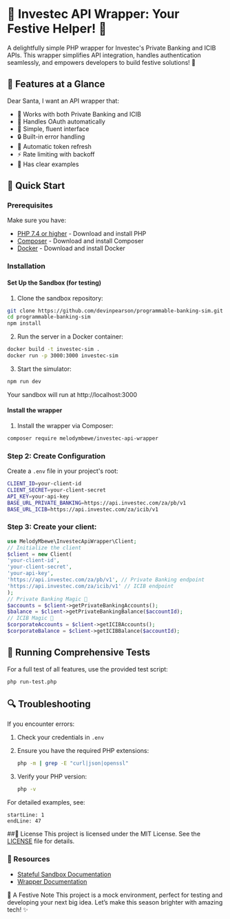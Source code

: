 # 🎄 Investec API Wrapper: Your Festive Helper! 🎁

A delightfully simple PHP wrapper for Investec's Private Banking and ICIB APIs. This wrapper simplifies API integration, handles authentication seamlessly, and empowers developers to build festive solutions! 🎅

## 🎁 Features at a Glance

Dear Santa, I want an API wrapper that:
- 🎁 Works with both Private Banking and ICIB
- 🎅 Handles OAuth automatically
- 🦌 Simple, fluent interface
- 🔒 Built-in error handling
- 🔄 Automatic token refresh
- ⚡ Rate limiting with backoff
- 🎨 Has clear examples

## 🎄 Quick Start

### Prerequisites
Make sure you have:
- [PHP 7.4 or higher](https://www.php.net/downloads.php) - Download and install PHP
- [Composer](https://getcomposer.org/download/) - Download and install Composer
- [Docker](https://www.docker.com/products/docker-desktop/) - Download and install Docker


### Installation

#### Set Up the Sandbox (for testing)

1. Clone the sandbox repository:
```bash
git clone https://github.com/devinpearson/programmable-banking-sim.git
cd programmable-banking-sim
npm install
```

2. Run the server in a Docker container:
```bash
docker build -t investec-sim .
docker run -p 3000:3000 investec-sim
```

3. Start the simulator:
```bash
npm run dev
```
Your sandbox will run at http://localhost:3000


#### Install the wrapper

1. Install the wrapper via Composer:
```bash
composer require melodymbewe/investec-api-wrapper
```

### Step 2: Create Configuration
Create a `.env` file in your project's root:
```bash
CLIENT_ID=your-client-id
CLIENT_SECRET=your-client-secret
API_KEY=your-api-key
BASE_URL_PRIVATE_BANKING=https://api.investec.com/za/pb/v1
BASE_URL_ICIB=https://api.investec.com/za/icib/v1
```

### Step 3: Create your client:
```php
use MelodyMbewe\InvestecApiWrapper\Client;
// Initialize the client
$client = new Client(
'your-client-id',
'your-client-secret',
'your-api-key',
'https://api.investec.com/za/pb/v1', // Private Banking endpoint
'https://api.investec.com/za/icib/v1' // ICIB endpoint
);
// Private Banking Magic 🎁
$accounts = $client->getPrivateBankingAccounts();
$balance = $client->getPrivateBankingBalance($accountId);
// ICIB Magic 🎅
$corporateAccounts = $client->getICIBAccounts();
$corporateBalance = $client->getICIBBalance($accountId);
```

## 🧪 Running Comprehensive Tests

For a full test of all features, use the provided test script:
```bash
php run-test.php
```

## 🔍 Troubleshooting

If you encounter errors:
1. Check your credentials in `.env`
2. Ensure you have the required PHP extensions:
   ```bash
   php -m | grep -E "curl|json|openssl"
   ```
3. Verify your PHP version:

   ```bash
   php -v
   ```

For detailed examples, see:

```php:investec-api-wrapper/examples/example.php
startLine: 1
endLine: 47
```
##📝 License
This project is licensed under the MIT License. See the [LICENSE](LICENSE) file for details.

### 🚀 Resources
- [Stateful Sandbox Documentation](https://developer.investec.com/za/api-products/stateful-sandbox)
- [Wrapper Documentation](https://github.com/melodyMbewe/investec-api-wrapper/wiki)

🎄 A Festive Note
This project is a mock environment, perfect for testing and developing your next big idea. Let’s make this season brighter with amazing tech! ✨
